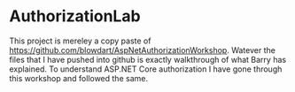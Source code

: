 # AuthorizationLab


This project is mereley a copy paste of https://github.com/blowdart/AspNetAuthorizationWorkshop. 
Watever the files that I have pushed into github is exactly walkthrough of what Barry has explained. 
To understand ASP.NET Core authorization I have gone through this workshop and followed the same.
